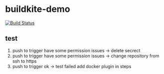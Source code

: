 # buildkite-demo
[![Build Status](https://badge.buildkite.com/734a6b47871896dd1ccc2c03d1e387827e8129fde914263582.svg)](https://buildkite.com/green-flowers/my-first-pipeline)

## test
1. push to trigger
have some  permission issues -> delete secrect
2. push to trigger
have some  permission issues -> change repository from ssh to https
3. push to trigger
ok -> test failed
add docker plugin in steps